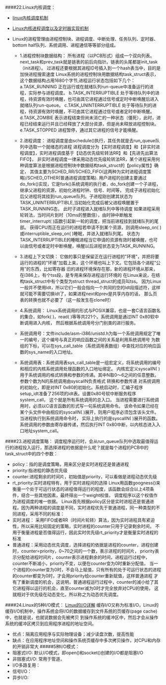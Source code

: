####22.Linux内核调度：
  * [linux内核调度机制](http://www.cppblog.com/baby-fly/archive/2011/01/27/139436.html)
  * [Linux内核进程调度以及定时器实现机制](http://www.cppblog.com/baby-fly/archive/2011/01/27/139436.html)
  * Linux的进程管理由进程控制块、进程调度、中断处理、任务队列、定时器、bottom half队列、系统调用、进程通信等等部分组成。
  
    * 1.进程控制块数据结构：
     所有进程（以PCB形式）组成一个双向列表。next_task和prev_task就是链表的前后向指针。链表的头尾都是init_task（init进程）。
     过进程还要根据其进程ID号插入到一个hash表当中，目的是加快进程搜索速度
     Linux系统的进程控制块用数据结构task_struct表示，这个数据结构占用1680个字节,进程运行状态包括如下几个：
     a.TASK_RUNNING  正在运行或在就绪队列run-queue中准备运行的进程，实际参与进程调度。
     b.TASK_INTERRUPTIBLE      处于等待队列中的进程，待资源有效时唤醒，也可由其它进程通过信号或定时中断唤醒后进入就绪队列run-queue。
     c.TASK_UNINTERRUPTIBLE 处于等待队列的进程，待资源有效时唤醒，不可由其它进程通过信号或者定时中断唤醒。
     d.TASK_ZOMBIE     表示进程结束但尚未消亡的一种状态（僵死），此时，进程已经结束运行并且已经释放了大部分资源，但是尚未释放进程控制块。
     e.TASK_STOPPED   进程暂停，通过其它进程的信号才能唤醒。
     
    * 2.进程调度：
     进程调度是由schedule()执行，其任务就是去run_queue队列中选取一个就绪态的进程
     进程调度分为【实时进程调度】和【非实时进程调度】，实时进程调度基于【动态优先级轮转法RR】和【先进先出算法FIFO】，
     非实时进程调度一律采用动态优先级轮转法RR，某个进程采用何种调度算法是根据进程控制块中数据结构task_struct的【policy属性】确定，
     其值主要为SCHED_RR/SCHED_FIFO(这两种为实时进程调度策略)/SCHED_OTHER(普通进程调度策略).
     用户进程的创建主要通过do_fork()实现，它是fork()系统调用的执行者，do_fork创建一个子进程，继承父进程的资源，初始化进程时钟、信号、时间等，
     完成子进程初始化后父进程将其挂到run_queue队列。子进程刚创建其状态为TASK_UNINTERRUPTIBLE,当初始化完成后被父进程唤醒置于TASK_RUNNING态，
     此时子进程进入就绪队列中等待调度
     如果进程采用轮转法，当时间片到时（10ms的整数倍），由时钟中断触发timer_interrupt( )函数引起新一轮的调度，把当前进程挂到就绪队列的尾部。
     获得CPU而正在运行的进程若申请不到某个资源，则调用sleep_on( )或interruptible_sleep_on( )睡眠，并进入就绪队列尾。
     状态为TASK_INTERRUPTIBLE的睡眠进程当它申请的资源有效时被唤醒，也可以由信号或者定时中断唤醒，唤醒以后进程状态变为TASK_RUNNING。
     
    * 3.进程上下文切换：
     它做的事只是保留正在运行进程的"环境"，并把将要运行的进程的"环境"加载上来，这个环境也叫上下文。它包括各个进程"公用"的东西，比如寄存器
     旧的进程环境保存在那，新的进程环境从那来，在i386上，有个tss段，是专用来保存进程运行环境的
     在Linux来说，在结构task_struct中有个类型为struct thread_struct的成员叫tss。
     因为Linux一般并不使用ldt，所以它们一般会指向一个共同的空的ldt段描述符，这样就可能不需要切换ldt了，如果进程next和prev是共享内存的话，
     那么页表的转换也就不必要了（这一般发生在clone时）
     
    * 4.系统调用：
     Linux系统调用的形式与POSIX兼容，也是一套C语言函数名的集合，如fork( )，read( )等等共221个。系统调用是通过INT 0x80软中断调用进入内核，
     然后根据系统调用号分门别类的进行服务。
     * 系统调用号：文件include/asm-i386/unistd.h为每一个系统调用规定了唯一的编号，这个编号与真正的响应函数之间的关系是利用系统调用号
     为数组的下标，可以在sys_call_table（系统调用表数组）中查找对应的响应函数的sys_name的入口地址。
     * 系统调用表：系统调用表sys_call_table是一组宏定义，将系统调用的编号和相应的内核系统调用处理函数的入口地址绑定。
     内核宏定义syscallN( )用于系统调用的格式转换和参数的传递。其中N取0～6之间的任意整数。参数个数为N的系统调用由syscallN负责格式
     转换和参数传递
     对系统调用的初始化，即是对INT 0x80的初始化。系统启动时，汇编子程序setup_idt准备了256项的idt表。设置0x80号软中断服务程序system_call，
     这个就是所有系统调用的总入口。
     当进程需要进行系统调用时，必须以C语言函数的形式写一句系统调用命令。
     该命令如果已经在某个头文件中由相应的syscallN( )展开，则用户程序必须包含该头文件。当进程执行到系统调用命令时，
     实际上执行的是syscallN( )展开的函数。系统调用的参数由寄存器传递，然后执行INT 0x80中断，以内核态进入入口地址system_call。

####23.进程调度策略：
 调度程序运行时，会从run_queue队列中选取最值得运行的进程投入运行，那选择进程的依据是什么呢？就是每个进程的PCB中的task_struct中的四个参数：
 * policy：指的是调度策略，用来区分是实时进程还是普通进程
 * priority:指进程的静态优先级
 * counter:进程剩余的时间片，初始值是priority，可以看做是进程动态优先级
 * rt_priority:实时进程特有，用于实时进程间的选择
 Linux用函数googness()来衡量一个处于可运行状态的进程值得运行的程度，该函数会综合以上4项条件，结合一些其他因素，最终得出一个weight权值，
 调度程序以这个权值作为进程调度的唯一依据。
 Linux首先根据policy区分是实时进程还是普通进程，因为两种进程的调度是不同，实时进程优先于普通进程，同一种类型的不同进程，采用不同的标准：
 * 实时进程： 采用FIFO或者RR（时间片轮转）算法，因为实时进程具有紧迫性，所以采用比较固定的策略，实时进程的counter只用于记录剩余时间，
  不用于衡量进程是否值得运行，因此实时优先级rt_priority才是衡量实时进程的标准
 * 普通进程：采用动态优先调度，选择进程的依据是进程的counter，进程创建时，counter=priority，0~70之间的一个数，表示进程的时间片，
  priority表示分配给进程时间片，counter表示进程剩余的时间，进程运行过程中，counter不断减小，priority不变，以便在counter变为0时重新分配值，
  当一个进程的counter变为0时，不会马上赋值，只有所有的处于可运行状态的进程的counter都变为0时，才会用priority给counter重新赋值，这样普通进程
  才有了重新调度的机会，这说明，普通进程运行过程中，counter的减小给了其它进程得以运行的机会，直至counter减为0时才完全放弃对CPU的使用，
  这就相对于优先级在动态变化，所以称之为动态优先调度。

####24.Linux的5种I/O模式：
[Linux的I/O详解](https://segmentfault.com/a/1190000003063859)
缓存I/O又称为标准I/O，Linux的缓存I/O机制中，操作系统会将I/O的数据缓存到文件系统的页缓存(page cache)中，也就是说，也就说数据会先被拷贝
到操作系统的缓冲区中，然后才会从操作系统的缓冲区拷贝到应用程序进程的地址空间。
* 优点：隔离应用程序与实际物理设备；减少读盘次数，提高性能
* 缺点：在应用程序地址空间和操作系统页缓存中多次拷贝操作，对CPU和内存的开销非常大
#####5种I/O模式：
* 阻塞式I/O: 默认I/O模式，即open()和socket()创建的I/O都是阻塞I/O
* 非阻塞式I/O: 常用于管道，
* I/O多路复用：
* 信号I/O：
* 异步I/O:
     
